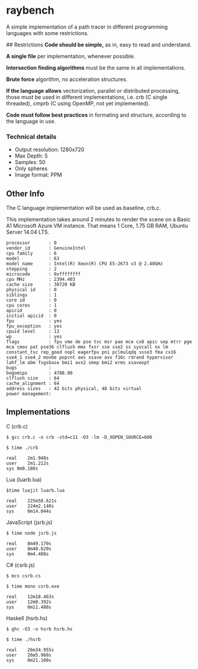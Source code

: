 # raybench

A simple implementation of a path tracer in different programming languages with some restrictions.

## Restrictions
**Code should be simple,** as in, easy to read and understand.

**A single file** per implementation, whenever possible.

**Intersection finding algorithms** must be the same in all implementations.

**Brute force** algorithm, no acceleration structures.

**If the language allows** vectorization, parallel or distributed processing, those must be used in different implementations, i.e. crb (C single threaded), cmprb (C using OpenMP, not yet implemented).

**Code must follow best practices** in formating and structure, according to the language in use.

### Technical details
* Output resolution: 1280x720
* Max Depth: 5
* Samples: 50
* Only spheres
* Image format: PPM

## Other Info
The C language implementation will be used as baseline, crb.c. 

This implementation takes around 2 minutes to render the scene on a Basic A1 Microsoft Azure VM instance. That means 1 Core, 1.75 GB RAM, Ubuntu Server 14.04 LTS.

```
processor       : 0
vendor_id       : GenuineIntel
cpu family      : 6
model           : 63
model name      : Intel(R) Xeon(R) CPU E5-2673 v3 @ 2.40GHz
stepping        : 2
microcode       : 0xffffffff
cpu MHz         : 2394.403
cache size      : 30720 KB
physical id     : 0
siblings        : 1
core id         : 0
cpu cores       : 1
apicid          : 0
initial apicid  : 0
fpu             : yes
fpu_exception   : yes
cpuid level     : 13
wp              : yes
flags           : fpu vme de pse tsc msr pae mce cx8 apic sep mtrr pge mca cmov pat pse36 clflush mmx fxsr sse sse2 ss syscall nx lm constant_tsc rep_good nopl eagerfpu pni pclmulqdq ssse3 fma cx16 sse4_1 sse4_2 movbe popcnt aes xsave avx f16c rdrand hypervisor lahf_lm abm fsgsbase bmi1 avx2 smep bmi2 erms xsaveopt
bugs            :
bogomips        : 4788.80
clflush size    : 64
cache_alignment : 64
address sizes   : 42 bits physical, 48 bits virtual
power management:
```

## Implementations

C (crb.c)

```
$ gcc crb.c -o crb -std=c11 -O3 -lm -D_XOPEN_SOURCE=600
```

```
$ time ./crb

real	2m1.940s
user	2m1.212s
sys	0m0.180s
```
Lua (luarb.lua)

```
$time luajit luarb.lua 

real    225m58.621s
user    224m2.140s
sys     0m14.044s
```
JavaScript (jsrb.js)

```
$ time node jsrb.js 

real    8m49.170s
user    8m40.620s
sys     0m4.488s
```

C# (csrb.js)
```
$ mcs csrb.cs
```

```
$ time mono csrb.exe 

real    12m18.463s
user    12m0.392s
sys     0m11.488s
```

Haskell (hsrb.hs)
```
$ ghc -O3 -o hsrb hsrb.hs
```
```
$ time ./hsrb

real    26m34.955s
user    26m5.968s
sys     0m21.108s
```
